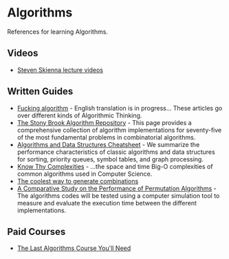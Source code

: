 # Algorithms

References for learning Algorithms.

## Videos

- [Steven Skienna lecture videos](https://www3.cs.stonybrook.edu/~skiena/373/videos/)

## Written Guides

- [Fucking algorithm](https://github.com/labuladong/fucking-algorithm/tree/english) - English translation is in progress... These articles go over different kinds of Algorithmic Thinking.
- [The Stony Brook Algorithm Repository](https://algorist.com/algorist.html) - This page provides a comprehensive collection of algorithm implementations for seventy-five of the most fundamental problems in combinatorial algorithms.
- [Algorithms and Data Structures Cheatsheet](https://algs4.cs.princeton.edu/cheatsheet/) - We summarize the performance characteristics of classic algorithms and data structures for sorting, priority queues, symbol tables, and graph processing.
- [Know Thy Complexities](https://www.bigocheatsheet.com/) - ...the space and time Big-O complexities of common algorithms used in Computer Science.
- [The coolest way to generate combinations](https://www.sciencedirect.com/science/article/pii/S0012365X07009570)
- [A Comparative Study on the Performance of Permutation Algorithms](https://arxiv.org/ftp/arxiv/papers/1205/1205.2888.pdf) - The algorithms codes will be tested using a computer simulation tool to measure and evaluate the execution time between the different implementations.

## Paid Courses

- [The Last Algorithms Course You'll Need](https://frontendmasters.com/courses/algorithms/)
